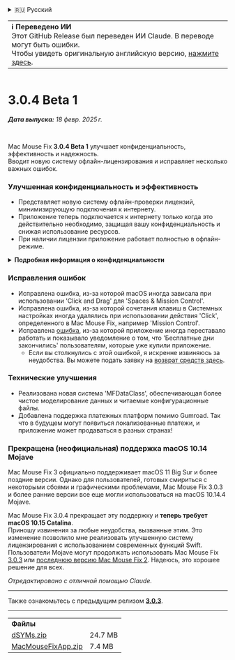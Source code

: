 <details>
<summary>🇷🇺 Русский</summary>

[🇬🇧 English (GitHub)](https://github.com/noah-nuebling/mac-mouse-fix/releases/tag/3.0.4-Beta-1)\
[🇦🇩 Català](https://redirect.macmousefix.com/?target=mmf-release&tag=3.0.4-Beta-1&locale=ca)\
[🇩🇪 Deutsch](https://redirect.macmousefix.com/?target=mmf-release&tag=3.0.4-Beta-1&locale=de)\
[🇪🇸 Español](https://redirect.macmousefix.com/?target=mmf-release&tag=3.0.4-Beta-1&locale=es)\
[🇫🇷 Français](https://redirect.macmousefix.com/?target=mmf-release&tag=3.0.4-Beta-1&locale=fr)\
[🇮🇩 Indonesia](https://redirect.macmousefix.com/?target=mmf-release&tag=3.0.4-Beta-1&locale=id)\
[🇮🇹 Italiano](https://redirect.macmousefix.com/?target=mmf-release&tag=3.0.4-Beta-1&locale=it)\
[🇭🇺 Magyar](https://redirect.macmousefix.com/?target=mmf-release&tag=3.0.4-Beta-1&locale=hu)\
[🇳🇱 Nederlands](https://redirect.macmousefix.com/?target=mmf-release&tag=3.0.4-Beta-1&locale=nl)\
[🇵🇱 Polski](https://redirect.macmousefix.com/?target=mmf-release&tag=3.0.4-Beta-1&locale=pl)\
[🇧🇷 Português (Brasil)](https://redirect.macmousefix.com/?target=mmf-release&tag=3.0.4-Beta-1&locale=pt-BR)\
[🇵🇹 Português (Portugal)](https://redirect.macmousefix.com/?target=mmf-release&tag=3.0.4-Beta-1&locale=pt-PT)\
[🇷🇴 Română](https://redirect.macmousefix.com/?target=mmf-release&tag=3.0.4-Beta-1&locale=ro)\
[🇸🇪 Svenska](https://redirect.macmousefix.com/?target=mmf-release&tag=3.0.4-Beta-1&locale=sv)\
[🇻🇳 Tiếng Việt](https://redirect.macmousefix.com/?target=mmf-release&tag=3.0.4-Beta-1&locale=vi)\
[🇹🇷 Türkçe](https://redirect.macmousefix.com/?target=mmf-release&tag=3.0.4-Beta-1&locale=tr)\
[🇨🇿 Čeština](https://redirect.macmousefix.com/?target=mmf-release&tag=3.0.4-Beta-1&locale=cs)\
[🇬🇷 Ελληνικά](https://redirect.macmousefix.com/?target=mmf-release&tag=3.0.4-Beta-1&locale=el)\
**🇷🇺 Русский**\
[🇺🇦 Українська](https://redirect.macmousefix.com/?target=mmf-release&tag=3.0.4-Beta-1&locale=uk)\
[🇮🇱 עברית](https://redirect.macmousefix.com/?target=mmf-release&tag=3.0.4-Beta-1&locale=he)\
[🇸🇦 العربية](https://redirect.macmousefix.com/?target=mmf-release&tag=3.0.4-Beta-1&locale=ar)\
[🇮🇳 हिन्दी](https://redirect.macmousefix.com/?target=mmf-release&tag=3.0.4-Beta-1&locale=hi)\
[🇹🇭 ไทย](https://redirect.macmousefix.com/?target=mmf-release&tag=3.0.4-Beta-1&locale=th)\
[🇨🇳 中文 (简体)](https://redirect.macmousefix.com/?target=mmf-release&tag=3.0.4-Beta-1&locale=zh-Hans)\
[🇨🇳 中文 (繁體)](https://redirect.macmousefix.com/?target=mmf-release&tag=3.0.4-Beta-1&locale=zh-Hant)\
[🇭🇰 中文（香港)](https://redirect.macmousefix.com/?target=mmf-release&tag=3.0.4-Beta-1&locale=zh-HK)\
[🇯🇵 日本語](https://redirect.macmousefix.com/?target=mmf-release&tag=3.0.4-Beta-1&locale=ja)\
[🇰🇷 한국어](https://redirect.macmousefix.com/?target=mmf-release&tag=3.0.4-Beta-1&locale=ko)\
[Help translate Mac Mouse Fix to different languages!](https://github.com/noah-nuebling/mac-mouse-fix/discussions/731)
</details>
<table align=><td>
<b>ℹ️ Переведено ИИ</b><br>
Этот GitHub Release был переведен ИИ Claude. В переводе могут быть ошибки.<br>
Чтобы увидеть оригинальную английскую версию, <a href="https://github.com/noah-nuebling/mac-mouse-fix/releases/tag/3.0.4-Beta-1">нажмите здесь</a>.
</td></table>

<table></table>

# 3.0.4 Beta 1
***Дата выпуска:** 18 февр. 2025 г.*

<br>

Mac Mouse Fix **3.0.4 Beta 1** улучшает конфиденциальность, эффективность и надежность.\
Вводит новую систему офлайн-лицензирования и исправляет несколько важных ошибок.

### Улучшенная конфиденциальность и эффективность

- Представляет новую систему офлайн-проверки лицензий, минимизирующую подключения к интернету.
- Приложение теперь подключается к интернету только когда это действительно необходимо, защищая вашу конфиденциальность и снижая использование ресурсов.
- При наличии лицензии приложение работает полностью в офлайн-режиме.

<details>
<summary><b>Подробная информация о конфиденциальности</b></summary>
Предыдущие версии проверяли лицензии онлайн при каждом запуске, что потенциально позволяло сторонним серверам (GitHub и Gumroad) сохранять логи подключений. Новая система устраняет ненужные подключения – после первоначальной активации лицензии она подключается к интернету только если локальные данные лицензии повреждены.
<br><br>
Хотя я лично никогда не записывал действия пользователей, предыдущая система теоретически позволяла сторонним серверам логировать IP-адреса и время подключений. Gumroad также мог логировать ваш лицензионный ключ и потенциально связывать его с любой личной информацией, которую они записали о вас при покупке Mac Mouse Fix.
<br><br>
Я не учел эти тонкие вопросы конфиденциальности при создании оригинальной системы лицензирования, но теперь Mac Mouse Fix максимально конфиденциален и независим от интернета!
<br><br>
Также смотрите <a href=https://gumroad.com/privacy>политику конфиденциальности Gumroad</a> и мой <a href=https://github.com/noah-nuebling/mac-mouse-fix/issues/976#issuecomment-2140955801>комментарий на GitHub</a>.

</details>

### Исправления ошибок

- Исправлена ошибка, из-за которой macOS иногда зависала при использовании 'Click and Drag' для 'Spaces & Mission Control'.
- Исправлена ошибка, из-за которой сочетания клавиш в Системных настройках иногда удалялись при использовании действия 'Click', определенного в Mac Mouse Fix, например 'Mission Control'.
- Исправлена [ошибка](https://github.com/noah-nuebling/mac-mouse-fix/issues?q=state%3Aopen%20label%3A%22%27Free%20days%20are%20over%27%20bug%22), из-за которой приложение иногда переставало работать и показывало уведомление о том, что 'Бесплатные дни закончились' пользователям, которые уже купили приложение.
    - Если вы столкнулись с этой ошибкой, я искренне извиняюсь за неудобства. Вы можете подать заявку на [возврат средств здесь](https://redirect.macmousefix.com/?message=&target=mmf-apply-for-refund&locale=ru).

### Технические улучшения

- Реализована новая система 'MFDataClass', обеспечивающая более чистое моделирование данных и читаемые конфигурационные файлы.
- Добавлена поддержка платежных платформ помимо Gumroad. Так что в будущем могут появиться локализованные платежи, и приложение может продаваться в разных странах!

### Прекращена (неофициальная) поддержка macOS 10.14 Mojave

Mac Mouse Fix 3 официально поддерживает macOS 11 Big Sur и более поздние версии. Однако для пользователей, готовых смириться с некоторыми сбоями и графическими проблемами, Mac Mouse Fix 3.0.3 и более ранние версии все еще могли использоваться на macOS 10.14.4 Mojave.

Mac Mouse Fix 3.0.4 прекращает эту поддержку и **теперь требует macOS 10.15 Catalina**.\
Приношу извинения за любые неудобства, вызванные этим. Это изменение позволило мне реализовать улучшенную систему лицензирования с использованием современных функций Swift. Пользователи Mojave могут продолжать использовать Mac Mouse Fix [3.0.3](https://redirect.macmousefix.com/?target=mmf-release&tag=3.0.3&locale=ru) или [последнюю версию Mac Mouse Fix 2](https://redirect.macmousefix.com/?target=mmf2-latest&locale=ru). Надеюсь, это хорошее решение для всех.

*Отредактировано с отличной помощью Claude.*

---

Также ознакомьтесь с предыдущим релизом [**3.0.3**](https://redirect.macmousefix.com/?target=mmf-release&tag=3.0.3&locale=ru).

---

<table align="start">
<tr>
    <td colspan=2>
        <b>Файлы</b>
    </td>
</tr>
<tr>
    <td><a href="https://github.com/noah-nuebling/mac-mouse-fix/releases/download/3.0.4-Beta-1/dSYMs.zip">dSYMs.zip</a></td>
    <td>24.7 MB</td>
</tr>
<tr>
    <td><a href="https://github.com/noah-nuebling/mac-mouse-fix/releases/download/3.0.4-Beta-1/MacMouseFixApp.zip">MacMouseFixApp.zip</a></td>
    <td>7.4 MB</td>
</tr>
</table>